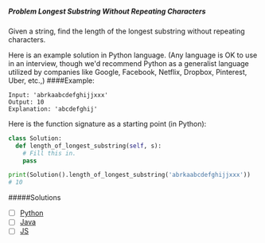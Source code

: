 ##### Problem Longest Substring Without Repeating Characters

Given a string, find the length of the longest substring without repeating characters.

Here is an example solution in Python language. (Any language is OK to use in an interview, though we'd recommend Python as a generalist language utilized by companies like Google, Facebook, Netflix, Dropbox, Pinterest, Uber, etc.,)
####Example:
```
Input: 'abrkaabcdefghijjxxx'
Output: 10
Explanation: 'abcdefghij'
```
Here is the function signature as a starting point (in Python):
```python
class Solution:
  def length_of_longest_substring(self, s):
    # Fill this in.
    pass

print(Solution().length_of_longest_substring('abrkaabcdefghijjxxx'))
# 10
```
#####Solutions
* [ ] [Python](https://gist.github.com/335080bce12954e0f33979f4ed0d798b)
* [ ] [Java]()
* [ ] [JS]()